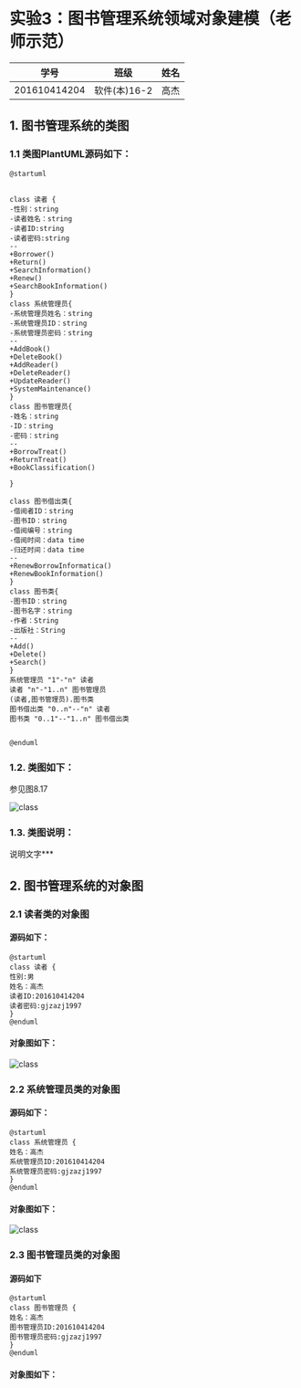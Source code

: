 # 实验3：图书管理系统领域对象建模（老师示范）
|学号|班级|姓名|
|:-------:|:-------------: | :----------:|
|201610414204|软件(本)16-2|高杰|

## 1. 图书管理系统的类图

### 1.1 类图PlantUML源码如下：

``` class
@startuml


class 读者 {
-性别：string
-读者姓名：string
-读者ID:string
-读者密码:string
--
+Borrower()
+Return()
+SearchInformation()
+Renew()
+SearchBookInformation()
}
class 系统管理员{
-系统管理员姓名：string
-系统管理员ID：string
-系统管理员密码：string
--
+AddBook()
+DeleteBook()
+AddReader()
+DeleteReader()
+UpdateReader()
+SystemMaintenance()
}
class 图书管理员{
-姓名：string
-ID：string
-密码：string
--
+BorrowTreat()
+ReturnTreat()
+BookClassification()

}

class 图书借出类{
-借阅者ID：string
-图书ID：string
-借阅编号：string
-借阅时间：data time
-归还时间：data time
--
+RenewBorrowInformatica()
+RenewBookInformation()
}
class 图书类{
-图书ID：string
-图书名字：string
-作者：String
-出版社：String
--
+Add()
+Delete()
+Search()
}
系统管理员 "1"-"n" 读者
读者 "n"-"1..n" 图书管理员
(读者,图书管理员).图书类
图书借出类 "0..n"--"n" 读者
图书类 "0..1"--"1..n" 图书借出类


@enduml
```

### 1.2. 类图如下：

参见图8.17

![class](class1.png)

### 1.3. 类图说明：
说明文字***

## 2. 图书管理系统的对象图
### 2.1 读者类的对象图
#### 源码如下：
``` class
@startuml
class 读者 {
性别:男
姓名：高杰
读者ID:201610414204
读者密码:gjzazj1997
}
@enduml
``` 
#### 对象图如下：
![class](object1.png)

### 2.2 系统管理员类的对象图
#### 源码如下：
``` class
@startuml
class 系统管理员 {
姓名：高杰
系统管理员ID:201610414204
系统管理员密码:gjzazj1997
}
@enduml
``` 
#### 对象图如下：
![class](object1.png)
### 2.3 图书管理员类的对象图
#### 源码如下
```class
@startuml
class 图书管理员 {
姓名：高杰
图书管理员ID:201610414204
图书管理员密码:gjzazj1997
}
@enduml
```

#### 对象图如下：

